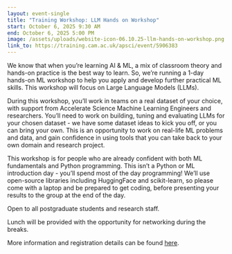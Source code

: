 ```yaml
---
layout: event-single
title: "Training Workshop: LLM Hands on Workshop"
start: October 6, 2025 9:30 AM
end: October 6, 2025 5:00 PM
image: /assets/uploads/website-icon-06.10.25-llm-hands-on-workshop.png
link_to: https://training.cam.ac.uk/apsci/event/5906383
---
```

We know that when you’re learning AI & ML, a mix of classroom theory and hands-on practice is the best way to learn. So, we’re running a 1-day hands-on ML workshop to help you apply and develop further practical ML skills. This workshop will focus on Large Language Models (LLMs).

During this workshop, you’ll work in teams on a real dataset of your choice, with support from Accelerate Science Machine Learning Engineers and researchers. You’ll need to work on building, tuning and evaluating LLMs for your chosen dataset - we have some dataset ideas to kick you off, or you can bring your own. This is an opportunity to work on real-life ML problems and data, and gain confidence in using tools that you can take back to your own domain and research project.

This workshop is for people who are already confident with both ML fundamentals and Python programming. This isn’t a Python or ML introduction day - you’ll spend most of the day programming! We’ll use open-source libraries including HuggingFace and scikit-learn, so please come with a laptop and be prepared to get coding, before presenting your results to the group at the end of the day.

Open to all postgraduate students and research staff.

Lunch will be provided with the opportunity for networking during the breaks.

More information and registration details can be found [here](https://training.cam.ac.uk/apsci/event/5906383).